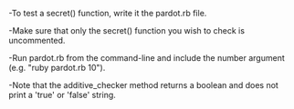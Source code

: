 -To test a secret() function, write it the pardot.rb file.

-Make sure that only the secret() function you wish to check is uncommented. 

-Run pardot.rb from the command-line and include the number argument (e.g. "ruby pardot.rb 10").

-Note that the additive_checker method returns a boolean and does not print a 'true' or 'false' string.  
